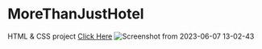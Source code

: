 # MoreThanJustHotel
HTML & CSS project [Click Here](https://kharey02.github.io/MoreThanJustHotel/)
![Screenshot from 2023-06-07 13-02-43](https://github.com/kharey02/MoreThanJustHotel/assets/85670319/809e1b6b-2bad-4797-9009-e005206b6f2e)
